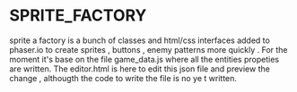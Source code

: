 # SPRITE_FACTORY
sprite a factory is a bunch of classes and html/css interfaces added to phaser.io to create sprites , buttons , enemy patterns more quickly . 
For the moment it's base on the file game_data.js where all the entities propeties are written. The editor.html is here to edit this json file 
and preview the change , althougth the code to write the file is no ye t written. 

